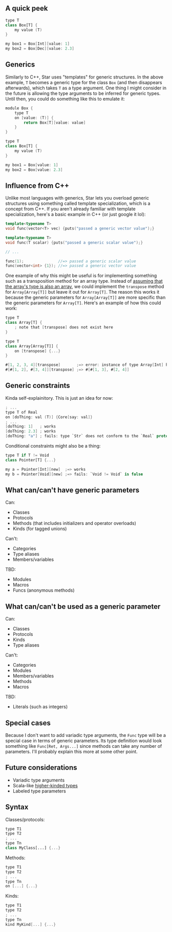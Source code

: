 ## A quick peek

```swift
type T
class Box[T] {
	my value (T)
}

my box1 = Box[Int][value: 1]
my box2 = Box[Dec][value: 2.3]
```

## Generics
Similarly to C++, Star uses "templates" for generic structures. In the above example, `T` becomes a generic type for the class `Box` (and then disappears afterwards),
which takes `T` as a type argument. One thing I might consider in the future is allowing the type arguments to be inferred for generic types. Until then, you could
do something like this to emulate it:

```swift
module Box {
	type T
	on [value: (T)] {
		return Box[T][value: value]
	}
}

type T
class Box[T] {
	my value (T)
}

my box1 = Box[value: 1]
my box2 = Box[value: 2.3]
```

## Influence from C++
Unlike most languages with generics, Star lets you overload generic structures using something called template specialization, which is
a concept from C++. If you aren't already familiar with template specialization, here's a basic example in C++ (or just google it lol):

```c++
template<typename T>
void func(vector<T> vec) {puts("passed a generic vector value");}

template<typename T>
void func(T scalar) {puts("passed a generic scalar value");}

// ...

func(1);               //=> passed a generic scalar value
func(vector<int> {1}); //=> passed a generic vector value
```

One example of why this might be useful is for implementing something such as a transposition method for an array type. Instead of
[assuming that the array's type is also an array](https://github.com/crystal-lang/crystal/blob/533cd24089860d7bdf089484aae71f0c60441d3b/src/array.cr#L1911), we could
implement the `transpose` method for `Array[Array[T]]` but leave it out for `Array[T]`. The reason this works it because the generic
parameters for `Array[Array[T]]` are more specific than the generic parameters for `Array[T]`. Here's an example of how this could work:

```swift
type T
class Array[T] {
	; note that [transpose] does not exist here
}

type T
class Array[Array[T]] {
	on [transpose] {...}
}

#[1, 2, 3, 4][transpose]       ;=> error: instance of type Array[Int] has no method `[transpose]`!
#[#[1, 2], #[3, 4]][transpose] ;=> #[#[1, 3], #[2, 4]]
```

## Generic constraints
Kinda self-explainitory. This is just an idea for now:

```swift
; ...
type T of Real
on [doThing: val (T)] {Core[say: val]}
; ...
[doThing: 1]   ; works
[doThing: 2.3] ; works
[doThing: "a"] ; fails: type `Str` does not conform to the `Real` protocol
```

Conditional constraints might also be a thing:
```swift
type T if T != Void
class Pointer[T] {...}

my a = Pointer[Int][new]  ;=> works
my b = Pointer[Void][new] ;=> fails: `Void != Void` is false
```

## What can/can't have generic parameters
Can:
- Classes
- Protocols
- Methods (that includes initializers and operator overloads)
- Kinds (for tagged unions)

Can't:
- Categories
- Type aliases
- Members/variables

TBD:
- Modules
- Macros
- Funcs (anonymous methods)

## What can/can't be used as a generic parameter
Can:
- Classes
- Protocols
- Kinds
- Type aliases

Can't:
- Categories
- Modules
- Members/variables
- Methods
- Macros

TBD:
- Literals (such as integers)

## Special cases
Because I don't want to add variadic type arguments, the `Func` type will be a special case in terms of generic parameters. Its
type definition would look something like `Func[Ret, Args...]` since methods can take any number of parameters. I'll
probably explain this more at some other point.

## Future considerations
- Variadic type arguments
- Scala-like [higher-kinded types](http://adriaanm.github.io/files/higher.pdf)
- Labeled type parameters

## Syntax
Classes/protocols:
```swift
type T1
type T2
; ...
type Tn
class MyClass[...] {...}
```

Methods:
```swift
type T1
type T2
; ...
type Tn
on [...] {...}
```

Kinds:
```swift
type T1
type T2
; ...
type Tn
kind MyKind[...] {...}
```